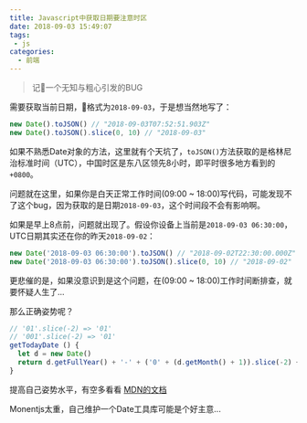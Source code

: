 ```yaml
---
title: Javascript中获取日期要注意时区
date: 2018-09-03 15:49:07
tags:
 - js
categories:
  - 前端
---
```


> 记一个无知与粗心引发的BUG

需要获取当前日期，格式为`2018-09-03`，于是想当然地写了：
```js
new Date().toJSON() // "2018-09-03T07:52:51.903Z"
new Date().toJSON().slice(0, 10) // "2018-09-03"
```

如果不熟悉Date对象的方法，这里就有个天坑了，`toJSON()`方法获取的是格林尼治标准时间（UTC），中国时区是东八区领先8小时，即平时很多地方看到的`+0800`。

<!-- more -->

问题就在这里，如果你是白天正常工作时间(09:00 ~ 18:00)写代码，可能发现不了这个bug，因为获取的是日期`2018-09-03`，这个时间段不会有影响啊。

如果是早上8点前，问题就出现了。假设你设备上当前是`2018-09-03 06:30:00`，UTC日期其实还在你的昨天`2018-09-02`：
```js
new Date('2018-09-03 06:30:00').toJSON() // "2018-09-02T22:30:00.000Z"
new Date('2018-09-03 06:30:00').toJSON().slice(0, 10) // "2018-09-02"
```

更悲催的是，如果没意识到是这个问题，在(09:00 ~ 18:00)工作时间断排查，就要怀疑人生了...

那么正确姿势呢？

```js
// '01'.slice(-2) => '01'
// '001'.slice(-2) => '01'
getTodayDate () {
  let d = new Date()
  return d.getFullYear() + '-' + ('0' + (d.getMonth() + 1)).slice(-2) + '-' + ('0' + d.getDate()).slice(-2)
}
```


提高自己姿势水平，有空多看看 [MDN的文档](https://developer.mozilla.org/en-US/docs/Web/JavaScript/Reference/Global_Objects/Date)

Monentjs太重，自己维护一个Date工具库可能是个好主意...

